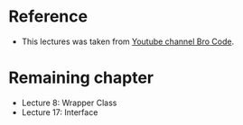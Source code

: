 # Reference

- This lectures was taken from [Youtube channel Bro Code](https://www.youtube.com/watch?v=xk4_1vDrzzo&t=3646s).

# Remaining chapter

- Lecture 8: Wrapper Class
- Lecture 17: Interface